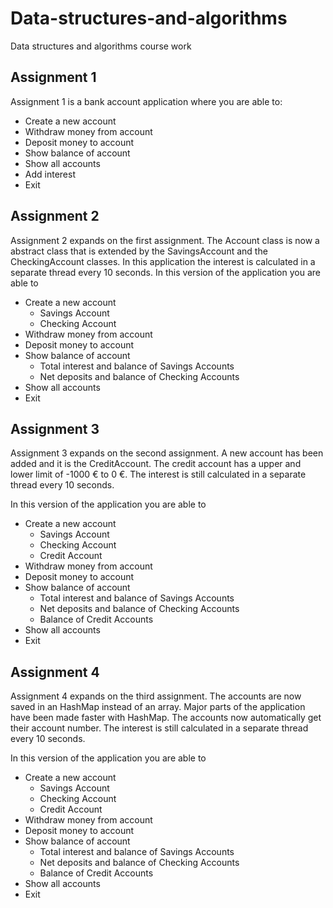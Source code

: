 # Data-structures-and-algorithms
Data structures and algorithms course work

## Assignment 1
Assignment 1 is a bank account application where you are able to:

* Create a new account
* Withdraw money from account
* Deposit money to account
* Show balance of account
* Show all accounts
* Add interest
* Exit

## Assignment 2
Assignment 2 expands on the first assignment. The Account class is now a abstract class that is extended by the SavingsAccount and the CheckingAccount classes. In this application the interest is calculated in a separate thread every 10 seconds. In this version of the application you are able to 

* Create a new account
  * Savings Account 
  * Checking Account
* Withdraw money from account
* Deposit money to account
* Show balance of account
  * Total interest and balance of Savings Accounts
  * Net deposits and balance of Checking Accounts
* Show all accounts
* Exit

## Assignment 3

Assignment 3 expands on the second assignment. A new account has been added and it is the CreditAccount. The credit account has a upper and lower limit of -1000 € to 0 €. The interest is still calculated in a separate thread every 10 seconds.

In this version of the application you are able to 

* Create a new account
  * Savings Account 
  * Checking Account
  * Credit Account
* Withdraw money from account
* Deposit money to account
* Show balance of account
  * Total interest and balance of Savings Accounts
  * Net deposits and balance of Checking Accounts
  * Balance of Credit Accounts
* Show all accounts
* Exit

## Assignment 4

Assignment 4 expands on the third assignment. The accounts are now saved in an HashMap instead of an array. Major parts of the application have been made faster with HashMap. The accounts now automatically get their account number. The interest is still calculated in a separate thread every 10 seconds.

In this version of the application you are able to 

* Create a new account
  * Savings Account 
  * Checking Account
  * Credit Account
* Withdraw money from account
* Deposit money to account
* Show balance of account
  * Total interest and balance of Savings Accounts
  * Net deposits and balance of Checking Accounts
  * Balance of Credit Accounts
* Show all accounts
* Exit